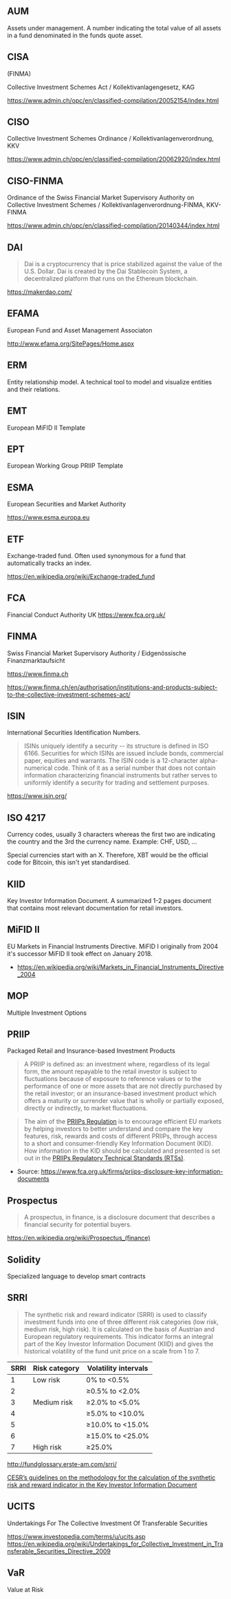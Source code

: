 ## AUM

Assets under management. A number indicating the total value of all assets in a fund denominated in the funds quote asset.

## CISA

(FINMA)

Collective Investment Schemes Act / Kollektivanlagengesetz, KAG

https://www.admin.ch/opc/en/classified-compilation/20052154/index.html

## CISO

Collective Investment Schemes Ordinance / Kollektivanlagenverordnung, KKV

https://www.admin.ch/opc/en/classified-compilation/20062920/index.html

## CISO-FINMA

Ordinance of the Swiss Financial Market Supervisory Authority on Collective Investment Schemes / Kollektivanlagenverordnung-FINMA, KKV-FINMA

https://www.admin.ch/opc/en/classified-compilation/20140344/index.html

## DAI

> Dai is a cryptocurrency that is price stabilized against the value of the U.S. Dollar. Dai is created by the Dai Stablecoin System, a decentralized platform that runs on the Ethereum blockchain.

https://makerdao.com/

## EFAMA

European Fund and Asset Management Associaton

http://www.efama.org/SitePages/Home.aspx

## ERM

Entity relationship model. A technical tool to model and visualize entities and their relations.

## EMT

European MiFID II Template

## EPT

European Working Group PRIIP Template

## ESMA

European Securities and Market Authority

https://www.esma.europa.eu

## ETF

Exchange-traded fund. Often used synonymous for a fund that automatically tracks an index.

https://en.wikipedia.org/wiki/Exchange-traded_fund

## FCA

Financial Conduct Authority UK
https://www.fca.org.uk/

## FINMA

Swiss Financial Market Supervisory Authority / Eidgenössische Finanzmarktaufsicht

https://www.finma.ch

https://www.finma.ch/en/authorisation/institutions-and-products-subject-to-the-collective-investment-schemes-act/

## ISIN

International Securities Identification Numbers.

> ISINs uniquely identify a security -- its structure is defined in ISO 6166. Securities for which ISINs are issued include bonds, commercial paper, equities and warrants. The ISIN code is a 12-character alpha-numerical code. Think of it as a serial number that does not contain information characterizing financial instruments but rather serves to uniformly identify a security for trading and settlement purposes.

https://www.isin.org/

## ISO 4217

Currency codes, usually 3 characters whereas the first two are indicating the country and the 3rd the currency name. Example: CHF, USD, ...

Special currencies start with an X. Therefore, XBT would be the official code for Bitcoin, this isn't yet standardised.

## KIID

Key Investor Information Document. A summarized 1-2 pages document that contains most relevant documentation for retail investors.

## MiFID II

EU Markets in Financial Instruments Directive. MiFID I originally from 2004 it's successor MiFID II took effect on January 2018.

* https://en.wikipedia.org/wiki/Markets_in_Financial_Instruments_Directive_2004

## MOP

Multiple Investment Options

## PRIIP

Packaged Retail and Insurance-based Investment Products

> A PRIIP is defined as: an investment where, regardless of its legal form, the amount repayable to the retail investor is subject to fluctuations because of exposure to reference values or to the performance of one or more assets that are not directly purchased by the retail investor; or an insurance-based investment product which offers a maturity or surrender value that is wholly or partially exposed, directly or indirectly, to market fluctuations.

> The aim of the [PRIIPs Regulation](http://eur-lex.europa.eu/legal-content/EN/TXT/PDF/?uri=CELEX:32014R1286&from=EN) is to encourage efficient EU markets by helping investors to better understand and compare the key features, risk, rewards and costs of different PRIIPs, through access to a short and consumer-friendly Key Information Document (KID). How information in the KID should be calculated and presented is set out in the [PRIIPs Regulatory Technical Standards (RTSs)](http://eur-lex.europa.eu/legal-content/EN/TXT/?qid=1516899203728&uri=CELEX:02017R0653-20170412).

* Source: https://www.fca.org.uk/firms/priips-disclosure-key-information-documents

## Prospectus

> A prospectus, in finance, is a disclosure document that describes a financial security for potential buyers.

https://en.wikipedia.org/wiki/Prospectus_(finance)

## Solidity

Specialized language to develop smart contracts

## SRRI

> The synthetic risk and reward indicator (SRRI) is used to classify investment funds into one of three different risk categories (low risk, medium risk, high risk). It is calculated on the basis of Austrian and European regulatory requirements. This indicator forms an integral part of the Key Investor Information Document (KIID) and gives the historical volatility of the fund unit price on a scale from 1 to 7.

| SRRI | Risk category | Volatility intervals |
| ---- | ------------- | -------------------- |
| 1    | Low risk      | 0% to <0.5%          |
| 2    |               | ≥0.5% to <2.0%       |
| 3    | Medium risk   | ≥2.0% to <5.0%       |
| 4    |               | ≥5.0% to <10.0%      |
| 5    |               | ≥10.0% to <15.0%     |
| 6    |               | ≥15.0% to <25.0%     |
| 7    | High risk     | ≥25.0%               |

http://fundglossary.erste-am.com/srri/

[CESR’s guidelines on the methodology for the calculation of the synthetic risk and reward indicator in the Key Investor Information Document](https://www.esma.europa.eu/sites/default/files/library/2015/11/10_673.pdf)

## UCITS

Undertakings For The Collective Investment Of Transferable Securities

https://www.investopedia.com/terms/u/ucits.asp
https://en.wikipedia.org/wiki/Undertakings_for_Collective_Investment_in_Transferable_Securities_Directive_2009

## VaR

Value at Risk
